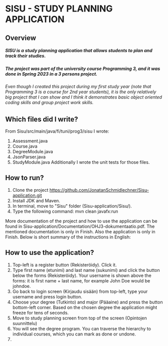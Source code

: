 # SISU - STUDY PLANNING APPLICATION

## Overview
##### SISU is a study planning application that allows students to plan and track their studies.
##### The project was part of the university course Programming 3, and it was done in Spring 2023 in a 3 persons project.
###### Even though I created this project during my first study year (note that Programming 3 is a course for 2nd year students), it is the only relatively big project that I can show and I think it demonstrates basic object oriented coding skills and group project work skills.

## Which files did I write?
From Sisu/src/main/java/fi/tuni/prog3/sisu I wrote:
1. Assessment.java
2. Course.java
3. DegreeModule.java
4. JsonParser.java
5. StudyModule.java
Additionally I wrote the unit tests for those files.
   
## How to run?
1. Clone the project https://github.com/JonatanSchmidlechner/Sisu-application.git
2. Install JDK and Maven.
3. In terminal, move to "Sisu" folder (Sisu-application/Sisu/).
4. Type the following command: mvn clean javafx:run


More documentation of the project and how to use the application can be found in Sisu-application/Documentation/OHJ3-dokumentaatio.pdf. The mentioned documentation is only in Finish. Also the application is only in Finish. Below is short summary of the instructions in English:

## How to use the application?
1. Top-left is a register button (Rekisteröidy). Click it.
2. Type first name (etunimi) and last name (sukunimi) and click the button below the forms (Rekisteröidy). Your username is shown above the forms: it is first name + last name, for example John Doe would be johndoe.
3. Go back to login screen (Kirjaudu sisään) from top-left, type your username and press login button.
4. Choose your degree (Tutkinto) and major (Pääaine) and press the button bottom-left corner. Based on the chosen degree the application might freeze for tens of seconds.
5. Move to study planning screen from top of the screen (Opintojen suunnittelu)
6. You will see the degree program. You can traverse the hierarchy to individual courses, which you can mark as done or undone.
7. 
